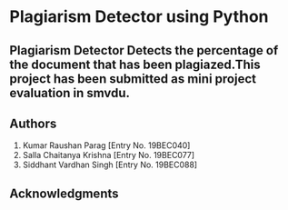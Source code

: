 # Plagiarism Detector using Python

## Plagiarism Detector Detects the percentage of the document that has been plagiazed.This project has been submitted as mini project evaluation in smvdu.

## Authors

1. Kumar Raushan Parag [Entry No. 19BEC040]
2. Salla Chaitanya Krishna [Entry No. 19BEC077]
3. Siddhant Vardhan Singh [Entry No. 19BEC088]


## Acknowledgments

